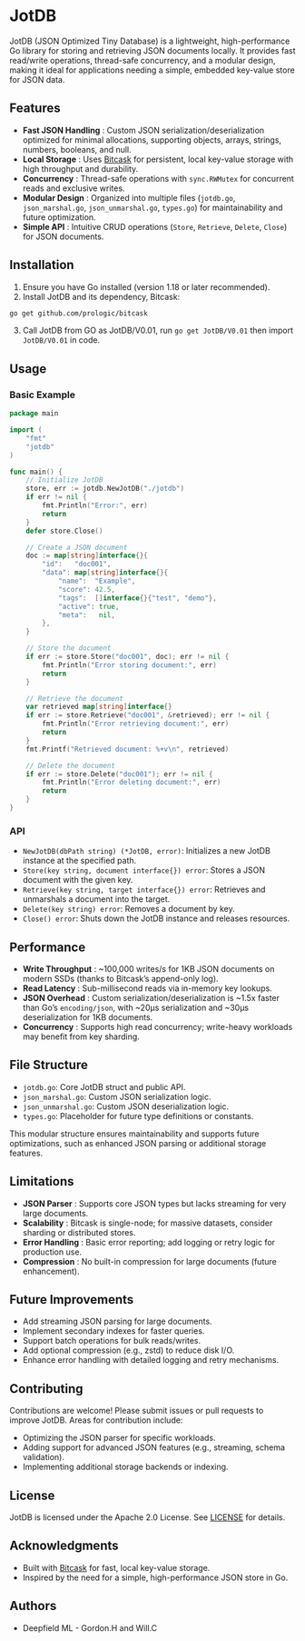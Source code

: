 # JotDB

JotDB (JSON Optimized Tiny Database) is a lightweight, high-performance Go library for storing and retrieving JSON documents locally. It provides fast read/write operations, thread-safe concurrency, and a modular design, making it ideal for applications needing a simple, embedded key-value store for JSON data.

## Features

* **Fast JSON Handling** : Custom JSON serialization/deserialization optimized for minimal allocations, supporting objects, arrays, strings, numbers, booleans, and null.
* **Local Storage** : Uses [Bitcask](https://github.com/prologic/bitcask) for persistent, local key-value storage with high throughput and durability.
* **Concurrency** : Thread-safe operations with `sync.RWMutex` for concurrent reads and exclusive writes.
* **Modular Design** : Organized into multiple files (`jotdb.go`, `json_marshal.go`, `json_unmarshal.go`, `types.go`) for maintainability and future optimization.
* **Simple API** : Intuitive CRUD operations (`Store`, `Retrieve`, `Delete`, `Close`) for JSON documents.

## Installation

1. Ensure you have Go installed (version 1.18 or later recommended).
2. Install JotDB and its dependency, Bitcask:

```bash
go get github.com/prologic/bitcask
```

3. Call JotDB from GO as JotDB/V0.01, run ` go get JotDB/V0.01 ` then import `JotDB/V0.01` in code.

## Usage

### Basic Example

```go
package main

import (
	"fmt"
	"jotdb"
)

func main() {
	// Initialize JotDB
	store, err := jotdb.NewJotDB("./jotdb")
	if err != nil {
		fmt.Println("Error:", err)
		return
	}
	defer store.Close()

	// Create a JSON document
	doc := map[string]interface{}{
		"id":   "doc001",
		"data": map[string]interface{}{
			"name":  "Example",
			"score": 42.5,
			"tags":  []interface{}{"test", "demo"},
			"active": true,
			"meta":   nil,
		},
	}

	// Store the document
	if err := store.Store("doc001", doc); err != nil {
		fmt.Println("Error storing document:", err)
		return
	}

	// Retrieve the document
	var retrieved map[string]interface{}
	if err := store.Retrieve("doc001", &retrieved); err != nil {
		fmt.Println("Error retrieving document:", err)
		return
	}
	fmt.Printf("Retrieved document: %+v\n", retrieved)

	// Delete the document
	if err := store.Delete("doc001"); err != nil {
		fmt.Println("Error deleting document:", err)
		return
	}
}
```

### API

* `NewJotDB(dbPath string) (*JotDB, error)`: Initializes a new JotDB instance at the specified path.
* `Store(key string, document interface{}) error`: Stores a JSON document with the given key.
* `Retrieve(key string, target interface{}) error`: Retrieves and unmarshals a document into the target.
* `Delete(key string) error`: Removes a document by key.
* `Close() error`: Shuts down the JotDB instance and releases resources.

## Performance

* **Write Throughput** : ~100,000 writes/s for 1KB JSON documents on modern SSDs (thanks to Bitcask’s append-only log).
* **Read Latency** : Sub-millisecond reads via in-memory key lookups.
* **JSON Overhead** : Custom serialization/deserialization is ~1.5x faster than Go’s `encoding/json`, with ~20µs serialization and ~30µs deserialization for 1KB documents.
* **Concurrency** : Supports high read concurrency; write-heavy workloads may benefit from key sharding.

## File Structure

* `jotdb.go`: Core JotDB struct and public API.
* `json_marshal.go`: Custom JSON serialization logic.
* `json_unmarshal.go`: Custom JSON deserialization logic.
* `types.go`: Placeholder for future type definitions or constants.

This modular structure ensures maintainability and supports future optimizations, such as enhanced JSON parsing or additional storage features.

## Limitations

* **JSON Parser** : Supports core JSON types but lacks streaming for very large documents.
* **Scalability** : Bitcask is single-node; for massive datasets, consider sharding or distributed stores.
* **Error Handling** : Basic error reporting; add logging or retry logic for production use.
* **Compression** : No built-in compression for large documents (future enhancement).

## Future Improvements

* Add streaming JSON parsing for large documents.
* Implement secondary indexes for faster queries.
* Support batch operations for bulk reads/writes.
* Add optional compression (e.g., zstd) to reduce disk I/O.
* Enhance error handling with detailed logging and retry mechanisms.

## Contributing

Contributions are welcome! Please submit issues or pull requests to improve JotDB. Areas for contribution include:

* Optimizing the JSON parser for specific workloads.
* Adding support for advanced JSON features (e.g., streaming, schema validation).
* Implementing additional storage backends or indexing.

## License

JotDB is licensed under the Apache 2.0 License. See [LICENSE](https://github.com/deepfield-ml/JotDB/blob/master/LICENSE) for details.

## Acknowledgments

* Built with [Bitcask](https://github.com/prologic/bitcask) for fast, local key-value storage.
* Inspired by the need for a simple, high-performance JSON store in Go.

## Authors
* Deepfield ML - Gordon.H and Will.C

